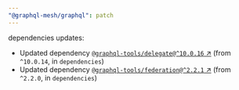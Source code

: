 ```yaml
---
"@graphql-mesh/graphql": patch
---
```

dependencies updates:
  - Updated dependency [`@graphql-tools/delegate@^10.0.16` ↗︎](https://www.npmjs.com/package/@graphql-tools/delegate/v/10.0.16) (from `^10.0.14`, in `dependencies`)
  - Updated dependency [`@graphql-tools/federation@^2.2.1` ↗︎](https://www.npmjs.com/package/@graphql-tools/federation/v/2.2.1) (from `^2.2.0`, in `dependencies`)
